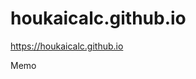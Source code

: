 # houkaicalc.github.io
https://houkaicalc.github.io


Memo

<!--

jsで計算をする
  装備のデータをセルに入力しておいてjsで受け取って計算

結果とバフ、デバフの内訳を入れる

基本的に入力させる
  ゆっくりでいいので選択できる装備を追加していく

バフ等で8*2枠(予備は一考)上限で追加ボタンを作る
  tableにしないか？

予備枠つくる

聖痕は選択式にする

部活効果の選択

ドロシー、バロルなどはラジオボタンで別枠に処理を持っていく

特殊なやつは選択式にする

スマホ対応させる
  frexbox,grid等でDesktop作成後、縦一列に整列
  新規htmlの作成 <- css? 

作るべきinput
  固定,%
  武器攻撃力
  属性ダメージ
  会心率
  回避率
  射速
  全ダメ
  移動速度
  脆弱
  受ダメ
  干物
  HP上限
  回復
  回復量
  弾薬上限
  弾薬回復

  etc.





-->
